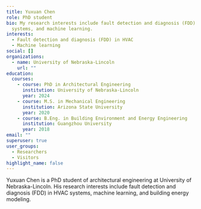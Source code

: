 ```yaml
---
title: Yuxuan Chen
role: PhD student
bio: My research interests include fault detection and diagnosis (FDD) in HVAC
  systems, and machine learning.
interests:
  - Fault detection and diagnosis (FDD) in HVAC
  - Machine learning
social: []
organizations:
  - name: University of Nebraska-Lincoln
    url: ""
education:
  courses:
    - course: PhD in Architectural Engineering
      institution: University of Nebraska-Lincoln
      year: 2024
    - course: M.S. in Mechanical Engineering
      institution: Arizona State University
      year: 2020
    - course: B.Eng. in Building Environment and Energy Engineering
      institution: Guangzhou University
      year: 2018
email: ""
superuser: true
user_groups:
  - Researchers
  - Visitors
highlight_name: false
---
```

Yuxuan Chen is a PhD student of architectural engineering at University of Nebraska-Lincoln. His research interests include fault detection and diagnosis (FDD) in HVAC systems, machine learning, and building energy modeling.